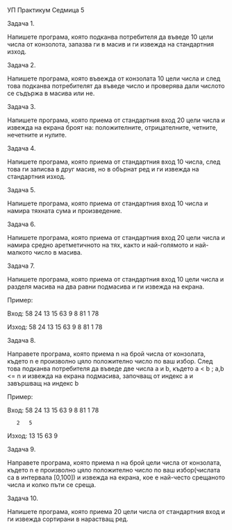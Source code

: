 УП Практикум Седмица 5

Задача 1.

Напишете програма, която подканва потребителя да въведе 10 цели числа от конзолота, запазва ги в масив и ги извежда на стандартния изход.


Задача 2.

Напишете програма, която въвежда от конзолата 10 цели числа и след това подканва потребителят да въведе число и проверява дали числото се съдържа в масива или не.


Задача 3.

Напишете програма, която приема от стандартния вход 20 цели числа и извежда на екрана броят на: положителните, отрицателните, четните, нечетните и нулите.


Задача 4.

Напишете програма, която приема от стандартния вход 10 числа, след това ги записва в друг масив, но в обърнат ред и ги извежда на стандартния изход.


Задача 5.

Напишете програма, която приема от стандартния вход 10 числа и намира тяхната сума и произведение. 


Задача 6.

Напишете програма, която приема от стандартния вход 20 цели числа и намира средно аретметичното на тях, както и най-голямото и най-малкото число в масива.


Задача 7.

Напишете програма, която приема от стандартния вход 10 цели числа и разделя масива на два равни подмасива и ги извежда на екрана.

Пример: 

Вход: 58 24 13 15 63 9 8 81 1 78 

Изход: 58 24 13 15 63
	9 8 81 1 78

Задача 8. 

Направете програма, която приема n на брой числа от конзолата, където n е произволно цяло положително число по ваш избор. След това подканва потребителя да въведе две числа a и b, където а < b ; a,b <= n и извежда на екрана подмасива, започващ от индекс а и завършващ на индекс b

Пример: 

Вход: 58 24 13 15 63 9 8 81 1 78 

       2   5

Изход: 13 15 63 9 	
 

Задача 9.

Направете програма, която приема n на брой цели числа от конзолата, където n е произволно цяло положително число по ваш избор(числата са в интервала [0,100]) и извежда на екрана, кое е най-често срещаното числа и колко пъти се среща.


Задача 10.

Напишете програма, която приема 20 цели числа от стандартния вход и ги извежда сортирани в нарастващ ред.

